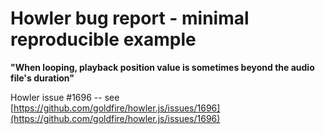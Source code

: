 # Howler bug report - minimal reproducible example

**"When looping, playback position value is sometimes beyond the audio file's duration"**

Howler issue #1696 -- see [https://github.com/goldfire/howler.js/issues/1696](https://github.com/goldfire/howler.js/issues/1696)
